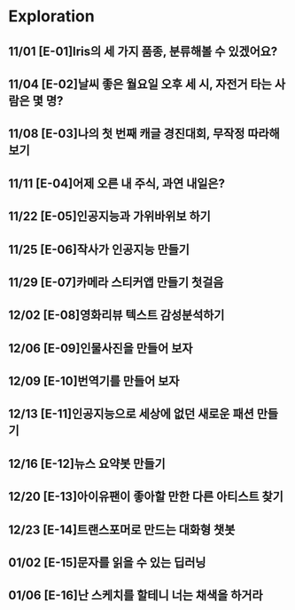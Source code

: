 # Exploration
## 11/01 [E-01]Iris의 세 가지 품종, 분류해볼 수 있겠어요?
## 11/04 [E-02]날씨 좋은 월요일 오후 세 시, 자전거 타는 사람은 몇 명?
## 11/08 [E-03]나의 첫 번째 캐글 경진대회, 무작정 따라해보기
## 11/11 [E-04]어제 오른 내 주식, 과연 내일은?
## 11/22 [E-05]인공지능과 가위바위보 하기
## 11/25 [E-06]작사가 인공지능 만들기
## 11/29 [E-07]카메라 스티커앱 만들기 첫걸음
## 12/02 [E-08]영화리뷰 텍스트 감성분석하기
## 12/06 [E-09]인물사진을 만들어 보자
## 12/09 [E-10]번역기를 만들어 보자
## 12/13 [E-11]인공지능으로 세상에 없던 새로운 패션 만들기
## 12/16 [E-12]뉴스 요약봇 만들기
## 12/20 [E-13]아이유팬이 좋아할 만한 다른 아티스트 찾기
## 12/23 [E-14]트랜스포머로 만드는 대화형 챗봇
## 01/02 [E-15]문자를 읽을 수 있는 딥러닝
## 01/06 [E-16]난 스케치를 할테니 너는 채색을 하거라
